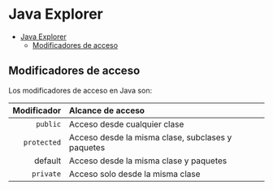 # Java Explorer

- [Java Explorer](#java-explorer)
  - [Modificadores de acceso](#modificadores-de-acceso)

## Modificadores de acceso

Los modificadores de acceso en Java son:

| Modificador | Alcance de acceso                                 |
|------------:|:--------------------------------------------------|
|    `public` | Acceso desde cualquier clase                      |
| `protected` | Acceso desde la misma clase, subclases y paquetes |
|     default | Acceso desde la misma clase y paquetes            |
|   `private` | Acceso solo desde la misma clase                  |
